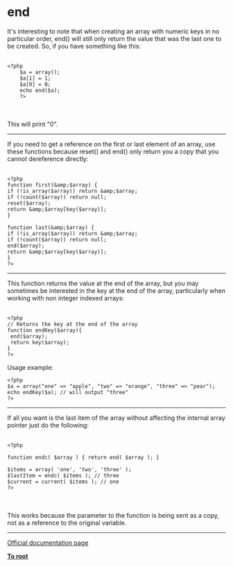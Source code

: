 # end



It&apos;s interesting to note that when creating an array with numeric keys in no particular order, end() will still only return the value that was the last one to be created. So, if you have something like this:<br><br>    

```
<?php
    $a = array();
    $a[1] = 1;
    $a[0] = 0;
    echo end($a);
    ?>
```
<br><br>This will print "0".  

---

If you need to get a reference on the first or last element of an array, use these functions because reset() and end() only return you a copy that you cannot dereference directly:<br><br>

```
<?php
function first(&amp;$array) {
if (!is_array($array)) return &amp;$array;
if (!count($array)) return null;
reset($array);
return &amp;$array[key($array)];
}

function last(&amp;$array) {
if (!is_array($array)) return &amp;$array;
if (!count($array)) return null;
end($array);
return &amp;$array[key($array)];
}
?>
```
  

---

This function returns the value at the end of the array, but you may sometimes be interested in the key at the end of the array, particularly when working with non integer indexed arrays:<br><br>

```
<?php
// Returns the key at the end of the array
function endKey($array){
 end($array);
 return key($array);
}
?>
```


Usage example:


```
<?php
$a = array("one" => "apple", "two" => "orange", "three" => "pear");
echo endKey($a); // will output "three"
?>
```
  

---

If all you want is the last item of the array without affecting the internal array pointer just do the following:<br><br>

```
<?php

function endc( $array ) { return end( $array ); }

$items = array( 'one', 'two', 'three' );
$lastItem = endc( $items ); // three
$current = current( $items ); // one
?>
```
<br><br>This works because the parameter to the function is being sent as a copy, not as a reference to the original variable.  

---

[Official documentation page](https://www.php.net/manual/en/function.end.php)

**[To root](/README.md)**